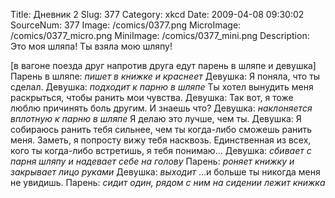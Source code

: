 Title: Дневник 2 
Slug: 377 
Category: xkcd 
Date: 2009-04-08 09:30:02 
SourceNum: 377 
Image: /comics/0377.png 
MicroImage: /comics/0377_micro.png 
MiniImage: /comics/0377_mini.png 
Description: Это моя шляпа! Ты взяла мою шляпу! 

[в вагоне поезда друг напротив друга едут парень в шляпе и девушка]
Парень в шляпе: *пишет в книжке и краснеет*
Девушка: Я поняла, что ты сделал.
Девушка: *подходит к парню в шляпе* Ты хотел вынудить меня раскрыться, чтобы ранить мои чувства.
Девушка: Так вот, я тоже люблю причинять боль другим. И знаешь что?
Девушка: *наклоняется вплотную к парню в шляпе* Я делаю это лучше, чем ты. 
Девушка: Я собираюсь ранить тебя сильнее, чем ты когда-либо сможешь ранить меня. Заметь, я попросту вижу тебя насквозь. Единственная из всех, кого ты когда-либо встретишь, я тебя понимаю...
Девушка: *сбивает с парня шляпу и надевает себе на голову*
Парень: *роняет книжку и закрывает лицо руками*
Девушка: *выходит* ...и больше ты никогда меня не увидишь.
Парень: *сидит один, рядом с ним на сидении лежит книжка*